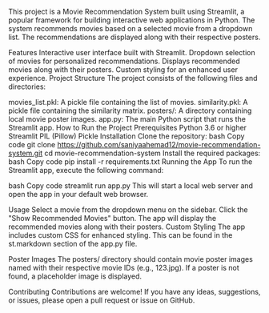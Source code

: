 
This project is a Movie Recommendation System built using Streamlit, a popular framework for building interactive web applications in Python. The system recommends movies based on a selected movie from a dropdown list. The recommendations are displayed along with their respective posters.

Features
Interactive user interface built with Streamlit.
Dropdown selection of movies for personalized recommendations.
Displays recommended movies along with their posters.
Custom styling for an enhanced user experience.
Project Structure
The project consists of the following files and directories:

movies_list.pkl: A pickle file containing the list of movies.
similarity.pkl: A pickle file containing the similarity matrix.
posters/: A directory containing local movie poster images.
app.py: The main Python script that runs the Streamlit app.
How to Run the Project
Prerequisites
Python 3.6 or higher
Streamlit
PIL (Pillow)
Pickle
Installation
Clone the repository:
bash
Copy code
git clone https://github.com/saniyaahemad12/movie-recommendation-system.git
cd movie-recommendation-system
Install the required packages:
bash
Copy code
pip install -r requirements.txt
Running the App
To run the Streamlit app, execute the following command:

bash
Copy code
streamlit run app.py
This will start a local web server and open the app in your default web browser.

Usage
Select a movie from the dropdown menu on the sidebar.
Click the "Show Recommended Movies" button.
The app will display the recommended movies along with their posters.
Custom Styling
The app includes custom CSS for enhanced styling. This can be found in the st.markdown section of the app.py file.

Poster Images
The posters/ directory should contain movie poster images named with their respective movie IDs (e.g., 123.jpg). If a poster is not found, a placeholder image is displayed.

Contributing
Contributions are welcome! If you have any ideas, suggestions, or issues, please open a pull request or issue on GitHub.
